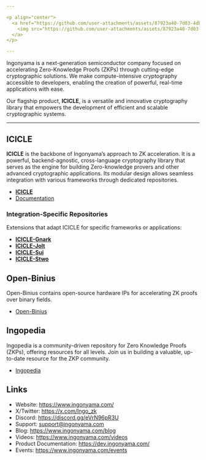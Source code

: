```yaml
---

<p align="center">
  <a href="https://github.com/user-attachments/assets/87923a40-7d03-4db5-b6cf-e6cc80981f7f">
    <img src="https://github.com/user-attachments/assets/87923a40-7d03-4db5-b6cf-e6cc80981f7f" alt="Ingonyama Image" width="800"/>
  </a>
</p>

---
```


Ingonyama is a next-generation semiconductor company focused on accelerating Zero-Knowledge Proofs (ZKPs) through cutting-edge cryptographic solutions. We make compute-intensive cryptography accessible to developers, enabling the creation of powerful, real-time applications with ease.

Our flagship product, **ICICLE**, is a versatile and innovative cryptography library that empowers the development of efficient and scalable cryptographic systems.

---

## ICICLE  
**ICICLE** is the backbone of Ingonyama’s approach to ZK acceleration. It is a powerful, backend-agnostic, cross-language cryptography library that serves as the engine for building Zero-knowledge provers and other advanced cryptographic applications. Its modular design allows seamless integration with various frameworks through dedicated repositories.

- [**ICICLE**](https://github.com/ingonyama-zk/icicle)
- [Documentation](https://dev.ingonyama.com/icicle/overview)

### Integration-Specific Repositories  
Extensions that adapt ICICLE for specific frameworks or applications:  

- [**ICICLE-Gnark**](https://github.com/ingonyama-zk/icicle-gnark)
- [**ICICLE-Jolt**](https://github.com/ingonyama-zk/icicle-jolt) 
- [**ICICLE-Sui**](https://github.com/ingonyama-zk/icicle-sui)
- [**ICICLE-Stwo**](https://github.com/ingonyama-zk/icicle-stwo)

## Open-Binius
Open-Binius contains open-source hardware IPs for accelerating ZK proofs over binary fields. 

- [Open-Binius](https://github.com/ingonyama-zk/open-binius)

## Ingopedia
Ingopedia is a community-driven repository for Zero Knowledge Proofs (ZKPs), offering resources for all levels. Join us in building a valuable, up-to-date resource for the ZKP community.

- [Ingopedia](https://www.ingonyama.com/ingopedia/communityguide)

## Links
- Website: https://www.ingonyama.com/
- X/Twitter: https://x.com/Ingo_zk
- Discord: https://discord.gg/eVrN96pR3U
- Support: support@ingonyama.com
- Blog: https://www.ingonyama.com/blog
- Videos: https://www.ingonyama.com/videos
- Product Documentation: https://dev.ingonyama.com/
- Events: https://www.ingonyama.com/events







